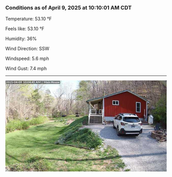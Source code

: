 ### Conditions as of April 9, 2025 at 10:10:01 AM CDT 

Temperature: 53.10 &deg;F

Feels like: 53.10 &deg;F

Humidity: 36%

Wind Direction: SSW

Windspeed: 5.6 mph

Wind Gust: 7.4 mph

---

<img src="./images/latest.jpeg"/>

